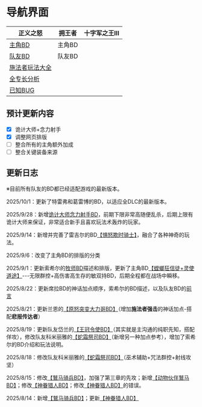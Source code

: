 # 导航界面

| 正义之怒                                     | 拥王者 | 十字军之王III |
| -------------------------------------------- | ------ | ------------- |
| [主角BD](Wotr/Wotr-BD-Ldr/)                  | 主角BD |               |
| [队友BD](Wotr/Wotr-BD-Tm8/)                  | 队友BD |               |
| [施法者玩法大全](/Wotr/Wotr-Analysis-Spell/) |        |               |
| [全专长分析](/Wotr/Wotr-Analysis-Feature/)   |        |               |
| [已知BUG](/Wotr/Wotr-Bug-Statistics)         |        |               |



## 预计更新内容

- [x] 诡计大师+念力射手
- [x] 调整网页排版
- [ ] 整合所有的主角额外加成
- [ ] 整合关键装备来源

## 更新日志

※目前所有队友的BD都已经适配游戏的最新版本。

2025/10/1：更新了特雷弗和葛雷博的BD，以适应全DLC的最新版本。

2025/9/28：新增[诡计大师念力射手BD](Wotr/Wotr-BD-Ldr/Kineticist#念力射手)，前期下限非常高随便乱杀，后期上限有诡计大师来保证，非常适合新手且喜欢玩法术轰炸的玩家。

2025/9/14：新增并完善了雷吉尔的BD[【惧怒欺时骑士】](Wotr/Wotr-BD-Tm8/Regill)，融合了各种神奇的玩法。

2025/9/6：改变了主角BD的排版的分类

2025/9/1：更新索希尔的[牧师BD](Wotr/Wotr-BD-Tm8/Sosiel)描述和排版，更新了主角BD[【螳螂狂信徒+灵使道途】](Wotr/Wotr-BD-Ldr/Warpriest)---无限群控+高伤害高生存的敏双持BD，后期全程都在战场中瞬移。

2025/8/22：更新席拉BD的神话加点顺序，索希尔的BD描述，以及队友BD的[前言](Wotr/Wotr-BD-Tm8/)

2025/8/21：更新兰恩的[【原怒突变大力哥BD】](Wotr/Wotr-BD-Tm8/Lann#原怒突变大力哥)（增加**施法者强击**的神话加点-搭配**悲报传达者**）

2025/8/19：更新队友岱兰的[【王冠令使BD】](Wotr/Wotr-BD-Tm8/Daeran)（其实就是主沟通的纯职先知，搭配佯攻），修改队友科米丽雅的[【蛇霜祭司BD】](Wotr/Wotr-BD-Tm8/Camellia)（新增另一种加点参考），增加了索希尔的BD介绍和玩法说明。

2025/8/18：修改队友科米丽雅的[【蛇霜祭司BD】](Wotr/Wotr-BD-Tm8/Camellia)（巫术辅助+咒法群控+射线攻坚）

2025/8/15：修改[【鷲马骑兵BD】](Wotr/Wotr-BD-Ldr/Hippogriff)，加强了第三章的先攻；新增[【动物伙伴鷲马BD】](Wotr/Wotr-BD-Ldr/Hippogriff#动物伙伴鷲马的加点)；修改[【神眷猎人BD】](Wotr/Wotr-BD-Ldr/README#近战神眷猎人)；修改[【神眷猎人BD】](Wotr/Wotr-BD-Ldr/README#近战神眷猎人)的错误。

2025/8/14：新增[【鷲马骑兵BD】](Wotr/Wotr-BD-Ldr/Hippogriff)；更新[【神眷猎人BD】](Wotr/Wotr-BD-Ldr/README#近战神眷猎人)
